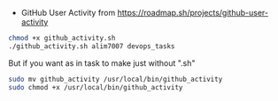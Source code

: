 - GitHub User Activity from https://roadmap.sh/projects/github-user-activity

```bash
chmod +x github_activity.sh
./github_activity.sh alim7007 devops_tasks
```

But if you want as in task to make just without ".sh"
```bash
sudo mv github_activity /usr/local/bin/github_activity
sudo chmod +x /usr/local/bin/github_activity
```